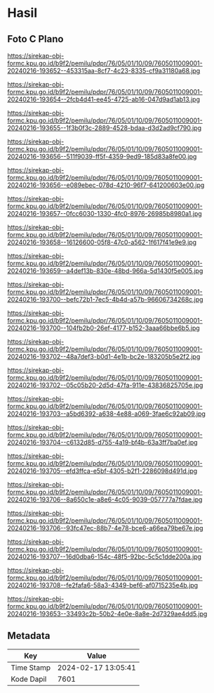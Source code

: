 # Hasil

## Foto C Plano

https://sirekap-obj-formc.kpu.go.id/b9f2/pemilu/pdpr/76/05/01/10/09/7605011009001-20240216-193652--453315aa-8cf7-4c23-8335-cf9a31180a68.jpg

https://sirekap-obj-formc.kpu.go.id/b9f2/pemilu/pdpr/76/05/01/10/09/7605011009001-20240216-193654--2fcb4d41-ee45-4725-ab16-047d9ad1ab13.jpg

https://sirekap-obj-formc.kpu.go.id/b9f2/pemilu/pdpr/76/05/01/10/09/7605011009001-20240216-193655--1f3b0f3c-2889-4528-bdaa-d3d2ad9cf790.jpg

https://sirekap-obj-formc.kpu.go.id/b9f2/pemilu/pdpr/76/05/01/10/09/7605011009001-20240216-193656--511f9039-ff5f-4359-9ed9-185d83a8fe00.jpg

https://sirekap-obj-formc.kpu.go.id/b9f2/pemilu/pdpr/76/05/01/10/09/7605011009001-20240216-193656--e089ebec-078d-4210-96f7-641200603e00.jpg

https://sirekap-obj-formc.kpu.go.id/b9f2/pemilu/pdpr/76/05/01/10/09/7605011009001-20240216-193657--0fcc6030-1330-4fc0-8976-26985b8980a1.jpg

https://sirekap-obj-formc.kpu.go.id/b9f2/pemilu/pdpr/76/05/01/10/09/7605011009001-20240216-193658--16126600-05f8-47c0-a562-1f617f41e9e9.jpg

https://sirekap-obj-formc.kpu.go.id/b9f2/pemilu/pdpr/76/05/01/10/09/7605011009001-20240216-193659--a4def13b-830e-48bd-966a-5d1430f5e005.jpg

https://sirekap-obj-formc.kpu.go.id/b9f2/pemilu/pdpr/76/05/01/10/09/7605011009001-20240216-193700--befc72b1-7ec5-4b4d-a57b-96606734268c.jpg

https://sirekap-obj-formc.kpu.go.id/b9f2/pemilu/pdpr/76/05/01/10/09/7605011009001-20240216-193700--104fb2b0-26ef-4177-b152-3aaa66bbe6b5.jpg

https://sirekap-obj-formc.kpu.go.id/b9f2/pemilu/pdpr/76/05/01/10/09/7605011009001-20240216-193702--48a7def3-b0d1-4e1b-bc2e-183205b5e2f2.jpg

https://sirekap-obj-formc.kpu.go.id/b9f2/pemilu/pdpr/76/05/01/10/09/7605011009001-20240216-193702--05c05b20-2d5d-47fa-911e-43836825705e.jpg

https://sirekap-obj-formc.kpu.go.id/b9f2/pemilu/pdpr/76/05/01/10/09/7605011009001-20240216-193703--a5bd6392-a638-4e88-a069-3fae6c92ab09.jpg

https://sirekap-obj-formc.kpu.go.id/b9f2/pemilu/pdpr/76/05/01/10/09/7605011009001-20240216-193704--c6132d85-d755-4a19-bf4b-63a3ff7ba0ef.jpg

https://sirekap-obj-formc.kpu.go.id/b9f2/pemilu/pdpr/76/05/01/10/09/7605011009001-20240216-193705--efd3ffca-e5bf-4305-b2f1-2286098d491d.jpg

https://sirekap-obj-formc.kpu.go.id/b9f2/pemilu/pdpr/76/05/01/10/09/7605011009001-20240216-193706--8a650c1e-a8e6-4c05-9039-057777a7fdae.jpg

https://sirekap-obj-formc.kpu.go.id/b9f2/pemilu/pdpr/76/05/01/10/09/7605011009001-20240216-193706--93fc47ec-88b7-4e78-bce6-a66ea79be67e.jpg

https://sirekap-obj-formc.kpu.go.id/b9f2/pemilu/pdpr/76/05/01/10/09/7605011009001-20240216-193707--16d0dba6-154c-48f5-92bc-5c5c1dde200a.jpg

https://sirekap-obj-formc.kpu.go.id/b9f2/pemilu/pdpr/76/05/01/10/09/7605011009001-20240216-193708--fe2fafa6-58a3-4349-bef6-af0715235e4b.jpg

https://sirekap-obj-formc.kpu.go.id/b9f2/pemilu/pdpr/76/05/01/10/09/7605011009001-20240216-193653--33493c2b-50b2-4e0e-8a8e-2d7329ae4dd5.jpg


## Metadata

| Key        | Value               |
| ---------- | ------------------- |
| Time Stamp | 2024-02-17 13:05:41 |
| Kode Dapil | 7601                |



